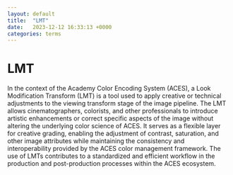 ```yaml
---
layout: default
title:  "LMT"
date:   2023-12-12 16:33:13 +0000
categories: terms
---
```



# LMT

In the context of the Academy Color Encoding System (ACES), a Look Modification Transform (LMT) is a tool used to apply creative or technical adjustments to the viewing transform stage of the image pipeline. The LMT allows cinematographers, colorists, and other professionals to introduce artistic enhancements or correct specific aspects of the image without altering the underlying color science of ACES. It serves as a flexible layer for creative grading, enabling the adjustment of contrast, saturation, and other image attributes while maintaining the consistency and interoperability provided by the ACES color management framework. The use of LMTs contributes to a standardized and efficient workflow in the production and post-production processes within the ACES ecosystem.